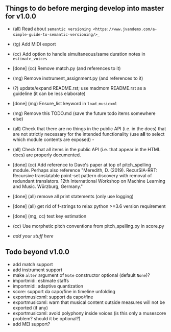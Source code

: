Things to do before merging develop into master for v1.0.0
----------------------------------------------------------

- (all) Read about `semantic versioning <https://www.jvandemo.com/a-simple-guide-to-semantic-versioning/>`_

- (tg) Add MIDI export

- (cc) Add option to handle simultaneous/same duration notes in `estimate_voices`

- [done] (cc) Remove match.py (and references to it)

- (mg) Remove instrument_assignment.py (and references to it)

- (?) update/expand README.rst; use madmom README.rst as a guideline (it can be less elaborate) 

- [done] (mg) Ensure_list keyword in `load_musicxml`

- (mg) Remove this TODO.md (save the future todo items somewhere else)

- (all) Check that there are no things in the public API (i.e. in the docs) that are
  not strictly necessary for the intended functionality (use __all__ to select
  which module contents are exposed) -

- (all) Check that all items in the public API (i.e. that appear in the HTML docs) are properly documented.

- [done] (cc) Add reference to Dave's paper at top of pitch_spelling module. Perhaps also reference "Meredith, D. (2019). RecurSIA-RRT: Recursive translatable point-set pattern discovery with removal of redundant translators. 12th International Workshop on Machine Learning and Music. Würzburg, Germany."

- [done] (all) remove all print statements (only use logging)

- [done] (all) get rid of f-strings to relax python >=3.6 version requirement

- [done] (mg, cc) test key estimation

- (cc) Use morphetic pitch conventions from pitch_spelling.py in score.py

- *add your stuff here*

Todo beyond v1.0.0
------------------

- add match support
- add instrument support
- make `alter` argument of `Note` constructor optional (default `None`)?
- importmidi: estimate staffs
- importmidi: adaptive quantization
- score: support da capo/fine in timeline unfolding
- exportmusicxml: support da capo/fine
- exportmusicxml: warn that musical content outside measures will not be exported (if any)
- exportmusicxml: avoid polyphony inside voices (is this only a musescore problem? should it be optional?)
- add MEI support?

